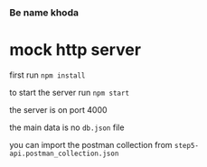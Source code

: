 ### Be name khoda

# mock http server

first run `npm install`

to start the server run `npm start`

the server is on port 4000 

the main data is no `db.json` file

you can import the postman collection from `step5-api.postman_collection.json`